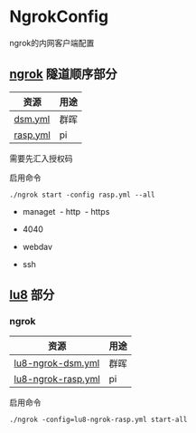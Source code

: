 # NgrokConfig
ngrok的内网客户端配置


## [ngrok](http://ngrok.com) 隧道顺序部分
|资源|用途|
|---|---|
|[dsm.yml](dsm.yml)| 群晖 |
|[rasp.yml](dsm.yml)| pi |

需要先汇入授权码

启用命令
```
./ngrok start -config rasp.yml --all
```

- managet
  - http
  - https
  
- 4040

- webdav

- ssh

## [lu8](http://lu8.top) 部分
### ngrok
|资源|用途|
|---|---|
|[lu8-ngrok-dsm.yml](lu8-ngrok-dsm.yml)| 群晖 |
|[lu8-ngrok-rasp.yml](lu8-ngrok-rasp.yml)| pi |



启用命令
```
./ngrok -config=lu8-ngrok-rasp.yml start-all
```


